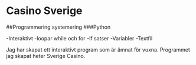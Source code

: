 # **Casino Sverige**

##Programmering systemering
###Python

-Interaktivt
-loopar while och for
-If satser
-Variabler
-Textfil

Jag har skapat ett interaktivt program som är ämnat för vuxna.
Programmet jag skapat heter Sverige Casino.
 

